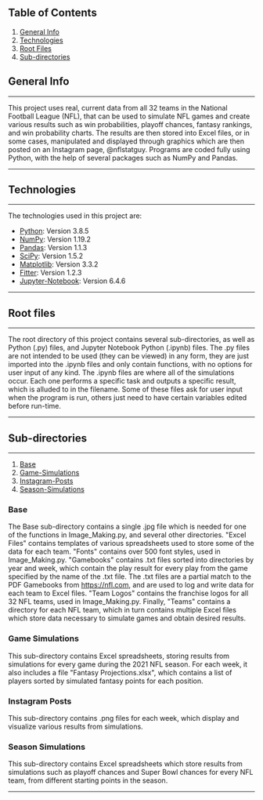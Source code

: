## Table of Contents
1. [General Info](#general-info)
2. [Technologies](#technologies)
3. [Root Files](#root-files)
4. [Sub-directories](#sub-directories)

## General Info
***
This project uses real, current data from all 32 teams in the National Football League (NFL), that can be used to simulate NFL games and create various results such as win probabilities, playoff chances, fantasy rankings, and win probability charts. The results are then stored into Excel files, or in some cases, manipulated and displayed through graphics which are then posted on an Instagram page, @nflstatguy. Programs are coded fully using Python, with the help of several packages such as NumPy and Pandas.
***

## Technologies
***
The technologies used in this project are:
* [Python](https://www.python.org/): Version 3.8.5
* [NumPy](https://numpy.org/): Version 1.19.2
* [Pandas](https://pandas.pydata.org/): Version 1.1.3
* [SciPy](https://scipy.org/): Version 1.5.2
* [Matplotlib](https://matplotlib.org/): Version 3.3.2
* [Fitter](https://fitter.readthedocs.io/en/latest/): Version 1.2.3
* [Jupyter-Notebook](https://jupyter.org/): Version 6.4.6
***

## Root files
***
The root directory of this project contains several sub-directories, as well as Python (.py) files, and Jupyter Notebook Python (.ipynb) files. The .py files are not intended to be used (they can be viewed) in any form, they are just imported into the .ipynb files and only contain functions, with no options for user input of any kind. The .ipynb files are where all of the simulations occur. Each one performs a specific task and outputs a specific result, which is alluded to in the filename. Some of these files ask for user input when the program is run, others just need to have certain variables edited before run-time.
***

## Sub-directories
***
1. [Base](#base)
2. [Game-Simulations](#game-simulations)
3. [Instagram-Posts](#instagram-posts)
4. [Season-Simulations](#season-simulations)

### Base
The Base sub-directory contains a single .jpg file which is needed for one of the functions in Image_Making.py, and several other directories. "Excel Files" contains templates of various spreadsheets used to store some of the data for each team. "Fonts" contains over 500 font styles, used in Image_Making.py. "Gamebooks" contains .txt files sorted into directories by year and week, which contain the play result for every play from the game specified by the name of the .txt file. The .txt files are a partial match to the PDF Gamebooks from https://nfl.com, and are used to log and write data for each team to Excel files. "Team Logos" contains the franchise logos for all 32 NFL teams, used in Image_Making.py. Finally, "Teams" contains a directory for each NFL team, which in turn contains multiple Excel files which store data necessary to simulate games and obtain desired results.

### Game Simulations
This sub-directory contains Excel spreadsheets, storing results from simulations for every game during the 2021 NFL season. For each week, it also includes a file "Fantasy Projections.xlsx", which contains a list of players sorted by simulated fantasy points for each position.

### Instagram Posts
This sub-directory contains .png files for each week, which display and visualize various results from simulations.

### Season Simulations
This sub-directory contains Excel spreadsheets which store results from simulations such as playoff chances and Super Bowl chances for every NFL team, from different starting points in the season.
***